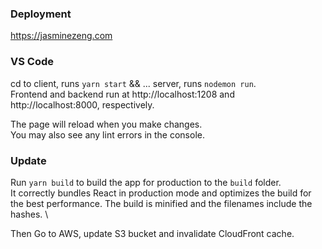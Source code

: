 ### Deployment

https://jasminezeng.com

### VS Code
cd to client, runs `yarn start` && ... server, runs `nodemon run`. \
Frontend and backend run at http://localhost:1208 and http://localhost:8000, respectively.

The page will reload when you make changes. \
You may also see any lint errors in the console.

### Update

Run `yarn build` to build the app for production to the `build` folder. \
It correctly bundles React in production mode and optimizes the build for the best performance.
The build is minified and the filenames include the hashes. \

Then Go to AWS, update S3 bucket and invalidate CloudFront cache.
